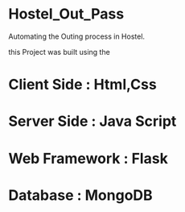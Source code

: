 # Hostel_Out_Pass
Automating the Outing process in Hostel.

this Project was built using the
# Client Side : Html,Css
# Server Side : Java Script
# Web Framework : Flask
# Database : MongoDB
